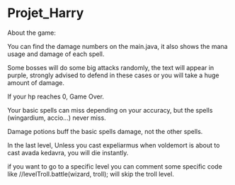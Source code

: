 # Projet_Harry


About the game:

You can find the damage numbers on the main.java, it also shows the mana usage and damage of each spell.

Some bosses will do some big attacks randomly, the text will appear in purple, strongly advised to defend in these cases or you will take a huge amount of damage.

If your hp reaches 0, Game Over.

Your basic spells can miss depending on your accuracy, but the spells (wingardium, accio...) never miss.

Damage potions buff the basic spells damage, not the other spells.

In the last level, Unless you cast expeliarmus when voldemort is about to cast avada kedavra, you will die instantly.

if you want to go to a specific level you can comment some specific code like //levelTroll.battle(wizard, troll); will skip the troll level.

